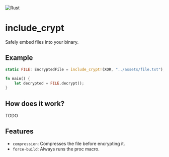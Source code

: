 ![Rust](https://github.com/not-matthias/include_crypt/workflows/Rust/badge.svg)

# include_crypt
Safely embed files into your binary.

## Example

```rust
static FILE: EncryptedFile = include_crypt!(XOR, "../assets/file.txt");

fn main() {
    let decrypted = FILE.decrypt();
}
```

## How does it work? 

TODO

## Features

- `compression`: Compresses the file before encrypting it.
- `force-build`: Always runs the proc macro. 
